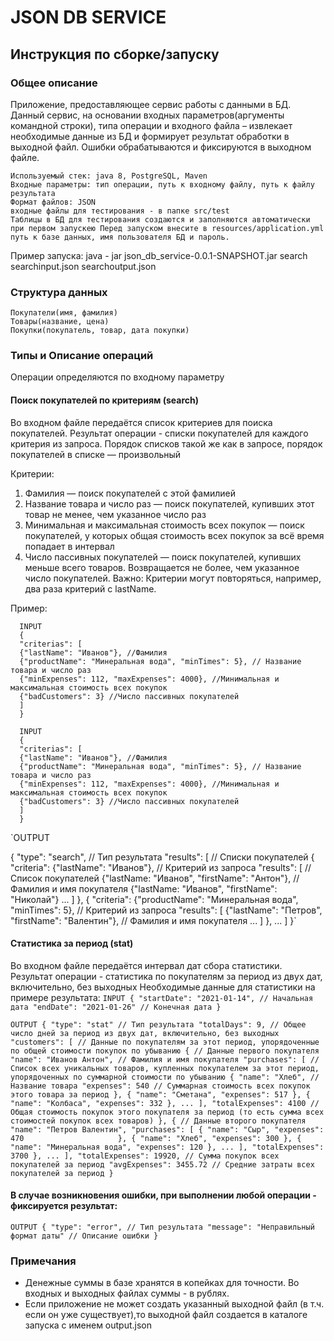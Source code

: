 # JSON DB SERVICE

## Инструкция по сборке/запуску

### Общее описание
Приложение, предоставляющее сервис работы с данными в БД. Данный сервис, на основании входных параметров(аргументы командной строки), типа операции и входного файла – извлекает необходимые данные из БД и формирует результат обработки в выходной файл.
Ошибки обрабатываются и фиксируются в выходном файле.

	Используемый стек: java 8, PostgreSQL, Maven
	Входные параметры: тип операции, путь к входному файлу, путь к файлу результата
	Формат файлов: JSON
	входные файлы для тестирования - в папке src/test
	Таблицы в БД для тестирования создаются и заполняются автоматически при первом запускею Перед запуском внесите в resources/application.yml путь к базе данных, имя пользователя БД и пароль.  

Пример запуска:  java - jar json_db_service-0.0.1-SNAPSHOT.jar search searchinput.json searchoutput.json

### Структура данных
	Покупатели(имя, фамилия)
	Товары(название, цена)
	Покупки(покупатель, товар, дата покупки)

### Типы и Описание операций
Операции определяются по входному параметру

####	Поиск покупателей по критериям (search)
Во входном файле передаётся список критериев для поиска покупателей. Результат операции - списки покупателей для каждого критерия из запроса. Порядок списков такой же как в запросе, порядок покупателей в списке — произвольный

Критерии:
1. Фамилия — поиск покупателей с этой фамилией
2. Название товара и число раз — поиск покупателей, купивших этот товар не менее, чем указанное число раз
3. Минимальная и максимальная стоимость всех покупок — поиск покупателей, у которых общая стоимость всех покупок за всё время попадает в интервал
4. Число пассивных покупателей — поиск покупателей, купивших меньше всего товаров. Возвращается не более, чем указанное число покупателей.
      Важно: Критерии могут повторяться, например, два раза критерий с lastName.

 
Пример:

      INPUT
      {
      "criterias": [
      {"lastName": "Иванов"}, //Фамилия
      {"productName": "Минеральная вода", "minTimes": 5}, // Название товара и число раз
      {"minExpenses": 112, "maxExpenses": 4000}, //Минимальная и максимальная стоимость всех покупок
      {"badCustomers": 3} //Число пассивных покупателей
      ]
      }

      INPUT
      {
      "criterias": [
      {"lastName": "Иванов"}, //Фамилия
      {"productName": "Минеральная вода", "minTimes": 5}, // Название товара и число раз
      {"minExpenses": 112, "maxExpenses": 4000}, //Минимальная и максимальная стоимость всех покупок
      {"badCustomers": 3} //Число пассивных покупателей
      ]
      }

`OUTPUT

{
"type": "search", // Тип результата
"results": [ // Списки покупателей
{
"criteria": {"lastName": "Иванов"}, // Критерий из запроса
"results": [ // Список покупателей
{"lastName: "Иванов", "firstName": "Антон"}, // Фамилия и имя покупателя
{"lastName: "Иванов", "firstName": "Николай"}
...
]
},
{
"criteria": {"productName": "Минеральная вода", "minTimes": 5}, // Критерий из запроса
"results": [
{"lastName": "Петров", "firstName": "Валентин"}, // Фамилия и имя покупателя
...
]
},
...
]
}`


####	Статистика за период (stat)

Во входном файле передаётся интервал дат сбора статистики. Результат операции - статистика по покупателям за период из двух дат, включительно, без выходных
Необходимые данные для статистики на примере результата:
`INPUT
{
"startDate": "2021-01-14", // Начальная дата
"endDate": "2021-01-26" // Конечная дата
}`

`OUTPUT
{
"type": "stat" // Тип результата
"totalDays": 9, // Общее число дней за период из двух дат, включительно, без выходных
"customers": [ // Данные по покупателям за этот период, упорядоченные по общей стоимости покупок по убыванию
{ // Данные первого покупателя
"name": "Иванов Антон", // Фамилия и имя покупателя
"purchases": [ // Список всех уникальных товаров, купленных покупателем за этот период, упорядоченных по суммарной стоимости по убыванию
{
"name": "Хлеб", // Название товара
"expenses": 540 // Суммарная стоимость всех покупок этого товара за период
},
{
"name": "Сметана",
"expenses": 517
},
{
"name": "Колбаса",
"expenses": 332
},
...
],
"totalExpenses": 4100 // Общая стоимость покупок этого покупателя за период (то есть сумма всех стоимостей покупок всех товаров)
},
{ // Данные второго покупателя
"name": "Петров Валентин",
"purchases": [
{
"name": "Сыр",
"expenses": 470                    
},
{
"name": "Хлеб",
"expenses": 300
},
{
"name": "Минеральная вода",
"expenses": 120
},
...
],
"totalExpenses": 3700
},
...
],
"totalExpenses": 19920, // Сумма покупок всех покупателей за период
"avgExpenses": 3455.72 // Средние затраты всех покупателей за период
}`

#### В случае возникновения ошибки, при выполнении любой операции - фиксируется результат:
`OUTPUT
{
"type": "error", // Тип результата
"message": "Неправильный формат даты" // Описание ошибки
}`


### Примечания
* Денежные суммы в базе хранятся в копейках для точности. Во входных и выходных файлах суммы - в рублях. 
* Если приложение не может создать указанный выходной файл (в т.ч. если он уже существует),то выходной файл создается в каталоге запуска с именем output.json
